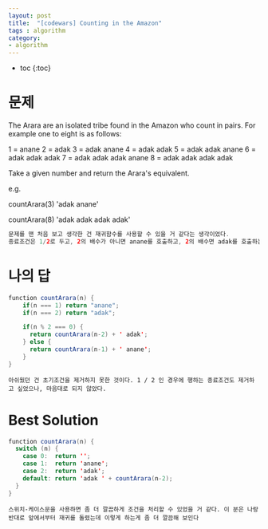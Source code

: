 ```yaml
---
layout: post
title:  "[codewars] Counting in the Amazon"
tags : algorithm
category:
- algorithm
---
```


* toc
{:toc}

# 문제
The Arara are an isolated tribe found in the Amazon who count in pairs. For example one to eight is as follows:

1 = anane 
2 = adak 
3 = adak anane 
4 = adak adak 
5 = adak adak anane 
6 = adak adak adak
7 = adak adak adak anane
8 = adak adak adak adak 

Take a given number and return the Arara's equivalent.

e.g.

countArara(3) 'adak anane'

countArara(8) 'adak adak adak adak'

~~~ java
문제를 맨 처음 보고 생각한 건 재귀함수를 사용할 수 있을 거 같다는 생각이었다.
종료조건은 1/2로 두고, 2의 배수가 아니면 anane를 호출하고, 2의 배수면 adak를 호출하는 식으로 작업을 했다.
~~~

# 나의 답
~~~ java
function countArara(n) {
    if(n === 1) return "anane";
    if(n === 2) return "adak";

    if(n % 2 === 0) {
      return countArara(n-2) + ' adak';
    } else {
      return countArara(n-1) + ' anane';
    }
}
~~~

`
아쉬웠던 건 초기조건을 제거하지 못한 것이다. 1 / 2 인 경우에 행하는 종료조건도 제거하고 싶었으나, 마음대로 되지 않았다.
`

# Best Solution
~~~ java
function countArara(n) {
  switch (n) {
    case 0:  return '';
    case 1:  return 'anane';
    case 2:  return 'adak';
    default: return 'adak ' + countArara(n-2);
  }
}
~~~
`스위치-케이스문을 사용하면 좀 더 깔끔하게 조건을 처리할 수 있었을 거 같다.
이 분은 나랑 반대로 앞에서부터 재귀를 돌렸는데 이렇게 하는게 좀 더 깔끔해 보인다`

